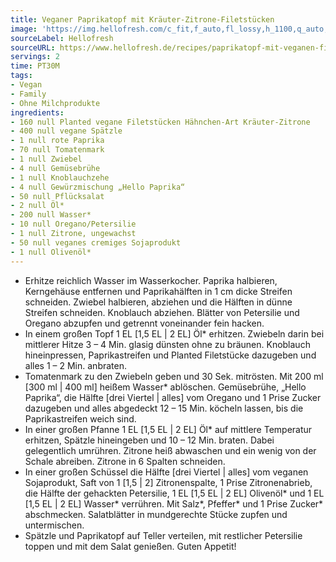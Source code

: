 ```yaml
---
title: Veganer Paprikatopf mit Kräuter-Zitrone-Filetstücken
image: 'https://img.hellofresh.com/c_fit,f_auto,fl_lossy,h_1100,q_auto,w_2600/hellofresh_s3/image/paprikatopf-mit-veganen-filetstucken-caaf8dd5.jpg'
sourceLabel: Hellofresh
sourceURL: https://www.hellofresh.de/recipes/paprikatopf-mit-veganen-filetstucken-61c0b630f6a8c61f4d3d6b3d
servings: 2
time: PT30M
tags:
- Vegan
- Family
- Ohne Milchprodukte
ingredients:
- 160 null Planted vegane Filetstücken Hähnchen-Art Kräuter-Zitrone
- 400 null vegane Spätzle
- 1 null rote Paprika
- 70 null Tomatenmark
- 1 null Zwiebel
- 4 null Gemüsebrühe
- 1 null Knoblauchzehe
- 4 null Gewürzmischung „Hello Paprika“
- 50 null Pflücksalat
- 2 null Öl*
- 200 null Wasser*
- 10 null Oregano/Petersilie
- 1 null Zitrone, ungewachst
- 50 null veganes cremiges Sojaprodukt
- 1 null Olivenöl*
---
```


- Erhitze reichlich Wasser im Wasserkocher. Paprika halbieren, Kerngehäuse entfernen und Paprikahälften in 1 cm dicke Streifen schneiden. Zwiebel halbieren, abziehen und die Hälften in dünne Streifen schneiden. Knoblauch abziehen. Blätter von Petersilie und Oregano abzupfen und getrennt voneinander fein hacken.
- In einem großen Topf 1 EL [1,5 EL | 2 EL] Öl\* erhitzen. Zwiebeln darin bei mittlerer Hitze 3 – 4 Min. glasig dünsten ohne zu bräunen. Knoblauch hineinpressen, Paprikastreifen und Planted Filetstücke dazugeben und alles 1 – 2 Min. anbraten.
- Tomatenmark zu den Zwiebeln geben und 30 Sek. mitrösten. Mit 200 ml [300 ml | 400 ml] heißem Wasser\* ablöschen.  Gemüsebrühe, „Hello Paprika“, die Hälfte [drei Viertel | alles] vom Oregano und 1 Prise Zucker dazugeben und alles abgedeckt 12 – 15 Min. köcheln lassen, bis die Paprikastreifen weich sind.
- In einer großen Pfanne 1 EL [1,5 EL | 2 EL] Öl\* auf mittlere Temperatur erhitzen, Spätzle hineingeben und 10 – 12 Min. braten. Dabei gelegentlich umrühren. Zitrone heiß abwaschen und ein wenig von der Schale abreiben. Zitrone in 6 Spalten schneiden.
- In einer großen Schüssel die Hälfte [drei Viertel | alles] vom veganen Sojaprodukt, Saft von 1 [1,5 | 2] Zitronenspalte, 1 Prise Zitronenabrieb, die Hälfte der gehackten Petersilie, 1 EL [1,5 EL | 2 EL] Olivenöl\* und 1 EL [1,5 EL | 2 EL] Wasser\* verrühren. Mit Salz\*, Pfeffer\* und 1 Prise Zucker\* abschmecken. Salatblätter in mundgerechte Stücke zupfen und untermischen.
- Spätzle und Paprikatopf auf Teller verteilen, mit restlicher Petersilie toppen und mit dem Salat genießen. Guten Appetit!
